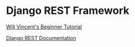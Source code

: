 # Django REST Framework

[Will Vincent's Beginner Tutorial](https://learndjango.com/tutorials/official-django-rest-framework-tutorial-beginners)

[Django REST Documentation](https://www.django-rest-framework.org/)